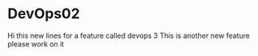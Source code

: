 # DevOps02
Hi this new lines for a feature called devops 3
This is another new feature please work on it
